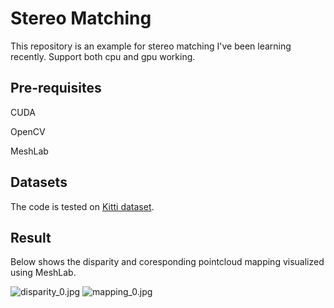 Stereo Matching
==================
This repository is an example for stereo matching I've been learning recently. Support both cpu and gpu working.

Pre-requisites
--------------
CUDA

OpenCV

MeshLab

Datasets
--------
The code is tested on [Kitti dataset](http://www.cvlibs.net/datasets/kitti/eval_stereo.php).

Result
-----
Below shows the disparity and coresponding pointcloud mapping visualized using MeshLab.

![disparity_0.jpg](https://github.com/hunterlew/stereo_matching/blob/master/stereo_matching/example/disp_0.png)
![mapping_0.jpg](https://github.com/hunterlew/stereo_matching/blob/master/stereo_matching/example/mapping_0.png)